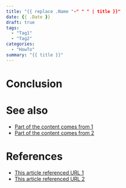 ```yaml
---
title: "{{ replace .Name "-" " " | title }}"
date: {{ .Date }}
draft: true
tags:
  - "Tag1"
  - "Tag2"
categories:
  - "HowTo"
summary: "{{ title }}"
---
```



# Conclusion

# See also

- [Part of the content comes from 1](http://blog.samsuse.com)
- [Part of the content comes from 2](http://blog.samsuse.com)

# References

- [This article referenced URL 1](http://blog.samsuse.com)
- [This article referenced URL 2](http://blog.samsuse.com)
